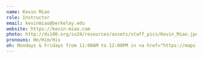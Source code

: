 ```yaml
---
name: Kevin Miao
role: Instructor
email: kevinmiao@berkeley.edu
website: https://kevin-miao.com
photo: http://ds100.org/su24/resources/assets/staff_pics/Kevin_Miao.jpeg
pronouns: He/Him/His
oh: Mondays & Fridays from 11:00AM to 12:00PM in <a href="https://maps.app.goo.gl/5KeWzNEZ4aot5qX67">Evans 455</a>
---
```

<Instructor OH>
